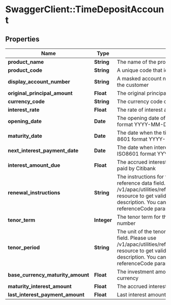 # SwaggerClient::TimeDepositAccount

## Properties
Name | Type | Description | Notes
------------ | ------------- | ------------- | -------------
**product_name** | **String** | The name of the product | [optional] 
**product_code** | **String** | A unique code that identifies the product | [optional] 
**display_account_number** | **String** | A masked account number that can be displayed to the customer | 
**original_principal_amount** | **Float** | The original principal amount when account opened. | [optional] 
**currency_code** | **String** | The currency code of the account in ISO 4217 format | [optional] 
**interest_rate** | **Float** | The rate of interest applicable for the time deposit | [optional] 
**opening_date** | **Date** | The opening date of the time deposit, in ISO 8601 format YYYY-MM-DD | [optional] 
**maturity_date** | **Date** | The date when the time deposit will mature, in ISO 8601 format YYYY-MM-DD | [optional] 
**next_interest_payment_date** | **Date** | The date when interest will be paid by Citibank, in ISO8601 format YYYY-MM-DD | [optional] 
**interest_amount_due** | **Float** | The accrued interest amount which has not yet been paid by Citibank | [optional] 
**renewal_instructions** | **String** | The instructions for time deposit renewal. This is a reference data field. Please use /v1/apac/utilities/referenceData/{renewalInstructions} resource to get valid value of this field with description. You can use the field name as the referenceCode parameter to retrieve the values. | [optional] 
**tenor_term** | **Integer** | The tenor term for the deposit, expressed as a whole number | [optional] 
**tenor_period** | **String** | The unit of the tenor term. This is a reference data field. Please use /v1/apac/utilities/referenceData/{tenorPeriod} resource to get valid value of this field with description. You can use the field name as the referenceCode parameter to retrieve the values. | [optional] 
**base_currency_maturity_amount** | **Float** | The investment amount and accrued interest in base currency | [optional] 
**maturity_interest_amount** | **Float** | The accrued interest in base currency. | [optional] 
**last_interest_payment_amount** | **Float** | Last interest amount for the time deposit account | [optional] 

